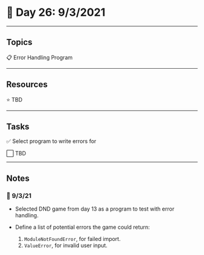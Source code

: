 # :calendar: Day 26: 9/3/2021

---

## Topics

:clipboard: Error Handling Program

---

## Resources

:star: TBD

---

## Tasks

:white_check_mark: Select program to write errors for 

:white_large_square: TBD

---

## Notes

### :notebook: 9/3/21

- Selected DND game from day 13 as a program to test with error handling.
- Define a list of potential errors the game could return:

    1. `ModuleNotFoundError`, for failed import.
    2. `ValueError`, for invalid user input.
